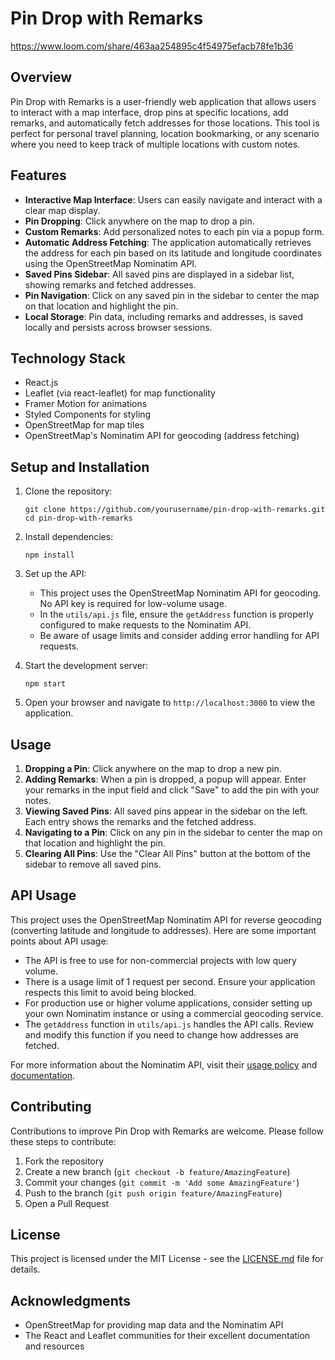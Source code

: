 # Pin Drop with Remarks

https://www.loom.com/share/463aa254895c4f54975efacb78fe1b36


## Overview

Pin Drop with Remarks is a user-friendly web application that allows users to interact with a map interface, drop pins at specific locations, add remarks, and automatically fetch addresses for those locations. This tool is perfect for personal travel planning, location bookmarking, or any scenario where you need to keep track of multiple locations with custom notes.

## Features

- **Interactive Map Interface**: Users can easily navigate and interact with a clear map display.
- **Pin Dropping**: Click anywhere on the map to drop a pin.
- **Custom Remarks**: Add personalized notes to each pin via a popup form.
- **Automatic Address Fetching**: The application automatically retrieves the address for each pin based on its latitude and longitude coordinates using the OpenStreetMap Nominatim API.
- **Saved Pins Sidebar**: All saved pins are displayed in a sidebar list, showing remarks and fetched addresses.
- **Pin Navigation**: Click on any saved pin in the sidebar to center the map on that location and highlight the pin.
- **Local Storage**: Pin data, including remarks and addresses, is saved locally and persists across browser sessions.

## Technology Stack

- React.js
- Leaflet (via react-leaflet) for map functionality
- Framer Motion for animations
- Styled Components for styling
- OpenStreetMap for map tiles
- OpenStreetMap's Nominatim API for geocoding (address fetching)

## Setup and Installation

1. Clone the repository:
   ```
   git clone https://github.com/yourusername/pin-drop-with-remarks.git
   cd pin-drop-with-remarks
   ```

2. Install dependencies:
   ```
   npm install
   ```

3. Set up the API:
   - This project uses the OpenStreetMap Nominatim API for geocoding. No API key is required for low-volume usage.
   - In the `utils/api.js` file, ensure the `getAddress` function is properly configured to make requests to the Nominatim API.
   - Be aware of usage limits and consider adding error handling for API requests.

4. Start the development server:
   ```
   npm start
   ```

5. Open your browser and navigate to `http://localhost:3000` to view the application.

## Usage

1. **Dropping a Pin**: Click anywhere on the map to drop a new pin.
2. **Adding Remarks**: When a pin is dropped, a popup will appear. Enter your remarks in the input field and click "Save" to add the pin with your notes.
3. **Viewing Saved Pins**: All saved pins appear in the sidebar on the left. Each entry shows the remarks and the fetched address.
4. **Navigating to a Pin**: Click on any pin in the sidebar to center the map on that location and highlight the pin.
5. **Clearing All Pins**: Use the "Clear All Pins" button at the bottom of the sidebar to remove all saved pins.

## API Usage

This project uses the OpenStreetMap Nominatim API for reverse geocoding (converting latitude and longitude to addresses). Here are some important points about API usage:

- The API is free to use for non-commercial projects with low query volume.
- There is a usage limit of 1 request per second. Ensure your application respects this limit to avoid being blocked.
- For production use or higher volume applications, consider setting up your own Nominatim instance or using a commercial geocoding service.
- The `getAddress` function in `utils/api.js` handles the API calls. Review and modify this function if you need to change how addresses are fetched.

For more information about the Nominatim API, visit their [usage policy](https://operations.osmfoundation.org/policies/nominatim/) and [documentation](https://nominatim.org/release-docs/latest/api/Overview/).

## Contributing

Contributions to improve Pin Drop with Remarks are welcome. Please follow these steps to contribute:

1. Fork the repository
2. Create a new branch (`git checkout -b feature/AmazingFeature`)
3. Commit your changes (`git commit -m 'Add some AmazingFeature'`)
4. Push to the branch (`git push origin feature/AmazingFeature`)
5. Open a Pull Request

## License

This project is licensed under the MIT License - see the [LICENSE.md](LICENSE.md) file for details.

## Acknowledgments

- OpenStreetMap for providing map data and the Nominatim API
- The React and Leaflet communities for their excellent documentation and resources
